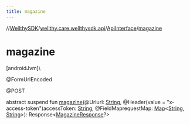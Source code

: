 ```yaml
---
title: magazine
---
```

//[WellthySDK](../../../index.html)/[wellthy.care.wellthysdk.api](../index.html)/[ApiInterface](index.html)/[magazine](magazine.html)



# magazine



[androidJvm]\




@FormUrlEncoded



@POST



abstract suspend fun [magazine](magazine.html)(@Urlurl: [String](https://kotlinlang.org/api/latest/jvm/stdlib/kotlin/-string/index.html), @Header(value = "x-access-token")accessToken: [String](https://kotlinlang.org/api/latest/jvm/stdlib/kotlin/-string/index.html), @FieldMaprequestMap: [Map](https://kotlinlang.org/api/latest/jvm/stdlib/kotlin.collections/-map/index.html)&lt;[String](https://kotlinlang.org/api/latest/jvm/stdlib/kotlin/-string/index.html), [String](https://kotlinlang.org/api/latest/jvm/stdlib/kotlin/-string/index.html)&gt;): Response&lt;[MagazineResponse](../../wellthy.care.wellthysdk.data.magazine/-magazine-response/index.html)?&gt;




